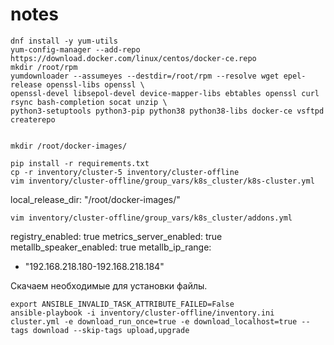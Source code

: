 # notes

    
    dnf install -y yum-utils
    yum-config-manager --add-repo https://download.docker.com/linux/centos/docker-ce.repo
    mkdir /root/rpm
    yumdownloader --assumeyes --destdir=/root/rpm --resolve wget epel-release openssl-libs openssl \
    openssl-devel libsepol-devel device-mapper-libs ebtables openssl curl rsync bash-completion socat unzip \
    python3-setuptools python3-pip python38 python38-libs docker-ce vsftpd createrepo


    mkdir /root/docker-images/

    pip install -r requirements.txt
    cp -r inventory/cluster-5 inventory/cluster-offline
    vim inventory/cluster-offline/group_vars/k8s_cluster/k8s-cluster.yml

local_release_dir: "/root/docker-images/"

    vim inventory/cluster-offline/group_vars/k8s_cluster/addons.yml

registry_enabled: true
metrics_server_enabled: true
metallb_speaker_enabled: true
metallb_ip_range:
   - "192.168.218.180-192.168.218.184"

Скачаем необходимые для установки файлы.

    export ANSIBLE_INVALID_TASK_ATTRIBUTE_FAILED=False
    ansible-playbook -i inventory/cluster-offline/inventory.ini cluster.yml -e download_run_once=true -e download_localhost=true --tags download --skip-tags upload,upgrade

